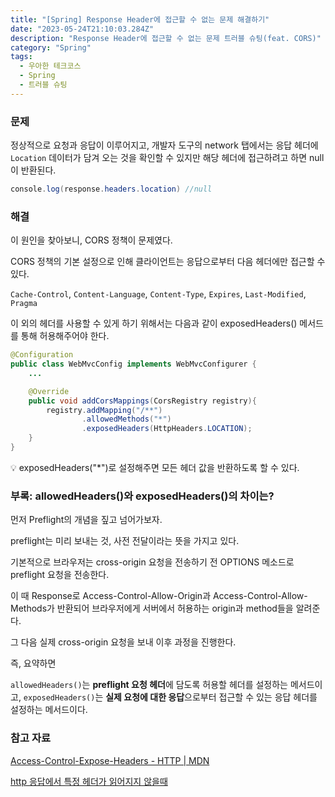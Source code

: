 ```yaml
---
title: "[Spring] Response Header에 접근할 수 없는 문제 해결하기"
date: "2023-05-24T21:10:03.284Z"
description: "Response Header에 접근할 수 없는 문제 트러블 슈팅(feat. CORS)"
category: "Spring"
tags:
  - 우아한 테크코스
  - Spring
  - 트러블 슈팅
---
```


### 문제

정상적으로 요청과 응답이 이루어지고, 개발자 도구의 network 탭에서는 응답 헤더에 `Location` 데이터가 담겨 오는 것을 확인할 수 있지만 해당 헤더에 접근하려고 하면 null이 반환된다.

```java
console.log(response.headers.location) //null
```

### 해결

이 원인을 찾아보니, CORS 정책이 문제였다.

CORS 정책의 기본 설정으로 인해 클라이언트는 응답으로부터 다음 헤더에만 접근할 수 있다.

`Cache-Control`, `Content-Language`, `Content-Type`, `Expires`, `Last-Modified`, `Pragma`

이 외의 헤더를 사용할 수 있게 하기 위해서는 다음과 같이 exposedHeaders() 메서드를 통해 허용해주어야 한다.

```java
@Configuration
public class WebMvcConfig implements WebMvcConfigurer {
    ...

    @Override
    public void addCorsMappings(CorsRegistry registry){
        registry.addMapping("/**")
                .allowedMethods("*")
                .exposedHeaders(HttpHeaders.LOCATION);
    }
}
```

<aside>
💡 exposedHeaders("*")로 설정해주면 모든 헤더 값을 반환하도록 할 수 있다.

</aside>

### 부록: allowedHeaders()와 exposedHeaders()의 차이는?

먼저 Preflight의 개념을 짚고 넘어가보자.

preflight는 미리 보내는 것, 사전 전달이라는 뜻을 가지고 있다.

기본적으로 브라우저는 cross-origin 요청을 전송하기 전 OPTIONS 메소드로 preflight 요청을 전송한다.

이 때 Response로 Access-Control-Allow-Origin과 Access-Control-Allow-Methods가 반환되어 브라우저에게 서버에서 허용하는 origin과 method들을 알려준다.

그 다음 실제 cross-origin 요청을 보내 이후 과정을 진행한다.

즉, 요약하면

`allowedHeaders()`는 **preflight 요청 헤더**에 담도록 허용할 헤더를 설정하는 메서드이고, `exposedHeaders()`는 **실제 요청에 대한 응답**으로부터 접근할 수 있는 응답 헤더를 설정하는 메서드이다.

### 참고 자료

[Access-Control-Expose-Headers - HTTP | MDN](https://developer.mozilla.org/ko/docs/Web/HTTP/Headers/Access-Control-Expose-Headers)

[http 응답에서 특정 헤더가 읽어지지 않을때](https://www.donnert.net/106)
